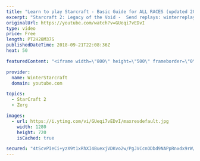 ```yaml
---
title: "Learn to play Starcraft - Basic Guide for ALL RACES (updated 2017) #2"
excerpt: "Starcraft 2: Legacy of the Void -  Send replays: winterreplays@gmail.com ( -- Watch live at https://www.twitch.tv/wintergaming"
originalUrl: https://youtube.com/watch?v=GUeqi7vEDvI
type: video
price: Free
length: PT2H28M37S
publishedDateTime: 2018-09-21T22:08:36Z
heat: 50

featuredContent: "<iframe width=\"800\" height=\"500\" frameborder=\"0\" src=\"https://www.youtube.com/embed/GUeqi7vEDvI\" allow=\"accelerometer; autoplay; encrypted-media; gyroscope; picture-in-picture\" allowfullscreen></iframe>"

provider:
  name: WinterStarcraft
  domain: youtube.com

topics:
  - StarCraft 2
  - Zerg

images:
  - url: https://i.ytimg.com/vi/GUeqi7vEDvI/maxresdefault.jpg
    width: 1280
    height: 720
    isCached: true

secured: "4tScvPIeCi+yzX9t1xRhXI4BuexjVDKvo2w/PgJVCcnODbd9NAPpRnxdx9rW/0zDw/TG3jQqAsfboybYKZYlf5I5KFxgRs0FH1DdqaGCahOEdB1jaBa9WJiwLTozdCljRTtxnzk+f5ZZbNGIDM+xuw8hhc5yGcznSP8X6bT31u5WC8vNcuaeQc8q+a20AnrbQhTlvm3UyhG6xwmKuwOcqHVAkWrkAHpDp8h7jIvenyeZP4zOAb72GaF0r7Qi69L0n8pFH37gPhTt7GJYiCbJWmFBlxy9qIhO08y3PXGEnr8RaAojpBVH5DgNbPCQFk8qs1gQq+rZNM8oRVpNJ1CceGC+/1CotWPLxqlXPW9kV3woI8NkXi82MhBdYMmWeZ1w8f5uUPLsuee+X8ZcnQlLDRs3I05GEumfBvFEnAXOxQQ=;gVInC7+rNYFfCR3b1zh4Hg=="
---
```


